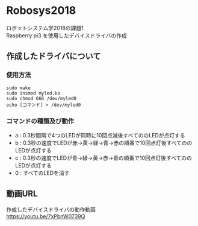 # Robosys2018
ロボットシステム学2018の課題1  
Raspberry pi3 を使用したデバイスドライバの作成
## 作成したドライバについて
### 使用方法
```
sudo make
sudo insmod myled.ko
sudo chmod 666 /dev/myled0
echo [コマンド] > /dev/myled0
```
### コマンドの種類及び動作
+ a : 0.3秒間隔で4つのLEDが同時に10回点滅後すべてののLEDが点灯する
+ b : 0.3秒の速度でLEDが赤→黄→緑→青→赤の順番で10回点灯後すべてののLEDが点灯する
+ c : 0.3秒の速度でLEDが青→緑→黄→赤→青の順番で10回点灯後すべてののLEDが点灯する
+ 0 : すべてのLEDを消す

## 動画URL
作成したデバイスドライバの動作動画  
https://youtu.be/7xPbnW0739Q
